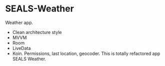 # SEALS-Weather
Weather app.
- Сlean architecture style
- MVVM
- Room
- LiveData
- Koin.
Permissions, last location, geocoder.
This is totally refactored app SEALS Weather.
